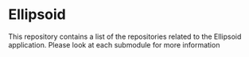 # Ellipsoid

This repository contains a list of the repositories related to the Ellipsoid application. Please look at each submodule
for more information
